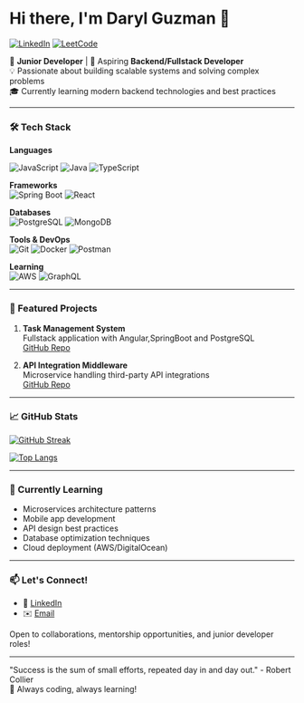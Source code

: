 # Hi there, I'm Daryl Guzman 👋

[![LinkedIn](https://img.shields.io/badge/LinkedIn-0077B5?style=for-the-badge&logo=linkedin&logoColor=white)](https://www.linkedin.com/in/daryl-guzman-82556a256/)
[![LeetCode](https://img.shields.io/badge/-LeetCode-FFA116?style=for-the-badge&logo=LeetCode&logoColor=black)](https://leetcode.com/u/TheReal01/)
<!-- [![GitHub](https://img.shields.io/badge/GitHub-100000?style=for-the-badge&logo=github&logoColor=white)](https://github.com/your-username) -->

🌱 **Junior Developer** | 🚀 Aspiring **Backend/Fullstack Developer**  
💡 Passionate about building scalable systems and solving complex problems  
🎓 Currently learning modern backend technologies and best practices

---

### 🛠️ Tech Stack

**Languages**

![JavaScript](https://img.shields.io/badge/JavaScript-F7DF1E?style=for-the-badge&logo=javascript&logoColor=black)
![Java](https://img.shields.io/badge/Java-ED8B00?style=for-the-badge&logo=openjdk&logoColor=white)
![TypeScript](https://img.shields.io/badge/TypeScript-3178C6?style=for-the-badge&logo=typescript&logoColor=white)

**Frameworks**  
![Spring Boot](https://img.shields.io/badge/Spring_Boot-6DB33F?style=for-the-badge&logo=springboot&logoColor=white)
![React](https://img.shields.io/badge/React-61DAFB?style=for-the-badge&logo=react&logoColor=black)

**Databases**  
![PostgreSQL](https://img.shields.io/badge/PostgreSQL-316192?style=for-the-badge&logo=postgresql&logoColor=white)
![MongoDB](https://img.shields.io/badge/MongoDB-4EA94B?style=for-the-badge&logo=mongodb&logoColor=white)

**Tools & DevOps**  
![Git](https://img.shields.io/badge/Git-F05032?style=for-the-badge&logo=git&logoColor=white)
![Docker](https://img.shields.io/badge/Docker-2496ED?style=for-the-badge&logo=docker&logoColor=white)
![Postman](https://img.shields.io/badge/Postman-FF6C37?style=for-the-badge&logo=postman&logoColor=white)

**Learning**  
![AWS](https://img.shields.io/badge/AWS-232F3E?style=for-the-badge&logo=amazonaws&logoColor=white)
![GraphQL](https://img.shields.io/badge/GraphQL-E10098?style=for-the-badge&logo=graphql&logoColor=white)

---

### 🚀 Featured Projects
<!--
1. **E-commerce Backend API**  
   RESTful API built with Node.js/Express and MongoDB  
   [GitHub Repo](https://github.com/your-username/project-link) | [Live Demo](#)
-->
1. **Task Management System**  
   Fullstack application with Angular,SpringBoot and PostgreSQL  
   [GitHub Repo](https://github.com/D0ngk1/Todo-App) <!--  |  [Postman Documentation](#)  -->

2. **API Integration Middleware**  
   Microservice handling third-party API integrations  
   [GitHub Repo](https://github.com/D0ngk1/Dictionaryl)

---

### 📈 GitHub Stats
[![GitHub Streak](https://streak-stats.demolab.com/?user=DenverCoder1)](https://git.io/streak-stats)

[![Top Langs](https://github-readme-stats.vercel.app/api/top-langs/?username=D0ngk1&layout=compact&theme=vision-friendly-dark)](https://github.com/anuraghazra/github-readme-stats)

---

### 🌱 Currently Learning

- Microservices architecture patterns
- Mobile app development
- API design best practices
- Database optimization techniques
- Cloud deployment (AWS/DigitalOcean)

---

### 📫 Let's Connect!

- 💼 [LinkedIn](https://www.linkedin.com/in/daryl-guzman-82556a256/)
- ✉️ [Email](mailto:your.darylgzmn@gmail.com)
<!-- - 🐦 [Twitter](https://twitter.com/your-handle) (optional) -->

Open to collaborations, mentorship opportunities, and junior developer roles!

---

"Success is the sum of small efforts, repeated day in and day out." - Robert Collier  
🚀 Always coding, always learning!
